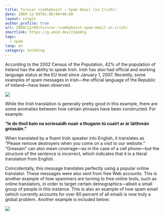 ```yaml
---
title: Turscar ríomhphoist – Spam Email (in Irish)!
date: 2009-12-09T01:00:00+00:00
layout: single
author_profile: true
url: 2009/12/09/turscar-riomhphoist-spam-email-in-irish/
shortlink: https://g.omid.dev/21qU4Cg
tags:
  - spam
lang: en
category: techblog
---
```

According to the 2002 Census of the Population, 42% of the population of Ireland has the ability to speak Irish. Irish has also had official and working language status at the EU level since January 1, 2007. Recently, some examples of spam messages in Irish—the official language of the Republic of Ireland—have been observed.

<div>
</div>

<div>
  <a href="http://3.bp.blogspot.com/_vaUVXcmC3OI/Sx7u-M6SH7I/AAAAAAAAASA/b4DOUSDLKjU/s1600-h/Irishspam1.png" imageanchor="1"><img border="0" src="http://3.bp.blogspot.com/_vaUVXcmC3OI/Sx7u-M6SH7I/AAAAAAAAASA/b4DOUSDLKjU/s400/Irishspam1.png" /></a>
</div>

While the Irish translation is generally pretty good in this example, there are some anomalies between how certain phrases have been constructed. For example:

**“le do thoil bain na scriosaidh nuair a thugann tú cuairt ar ár láithreán gréasáin.”**

When translated by a fluent Irish speaker into English, it translates as &#8220;Please remove destroyers when you come on a visit to our website.&#8221; “Greasain” can also mean coverage—as in the case of a cell phone—but the structure of the sentence is incorrect, which indicates that it is a literal translation from English.

Coincidentally, this message translates perfectly using a popular online translator. These messages were also sent from free Web accounts. This is another example of how spammers are turning to free online tools, such as online translators, in order to target certain demographics—albeit a small group of people in this instance. This is also an example of how spam email (which currently accounts for over 80 percent of all email) is now truly a global problem. Another example is included below:

<div>
</div>

<div>
  <a href="http://3.bp.blogspot.com/_vaUVXcmC3OI/Sx7vAWFBZ8I/AAAAAAAAASI/FJeg-PyXkQQ/s1600-h/Irishspam2.png" imageanchor="1"><img border="0" src="http://3.bp.blogspot.com/_vaUVXcmC3OI/Sx7vAWFBZ8I/AAAAAAAAASI/FJeg-PyXkQQ/s400/Irishspam2.png" /></a>
</div>